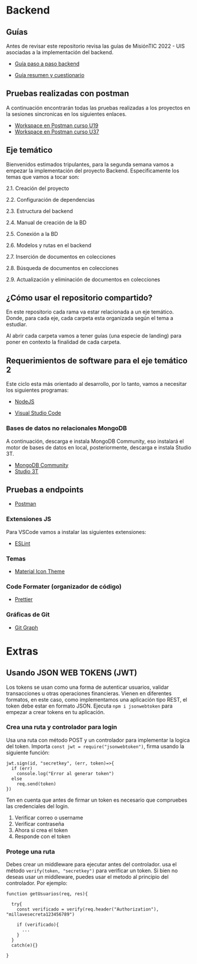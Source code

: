 # Backend

## Guías

Antes de revisar este repositorio revisa las guías de MisiónTIC 2022 - UIS asociadas a la implementación del backend.

- [Guía paso a paso backend](https://lms.uis.edu.co/mintic2022/libros/2022/app-web/C4AM2%20-%20Backend.pdf)

- [Guía resumen y cuestionario](https://lms.uis.edu.co/mintic2022/libros/2022/app-web/C4AM2%20-%20Recurso%20Educativo%20Digital.pdf)

## Pruebas realizadas con postman

A continuación encontrarán todas las pruebas realizadas a los proyectos en la sesiones sincronicas en los siguientes enlaces.

- [Workspace en Postman curso U19](https://www.postman.com/misionticformador85/workspace/misiontic-2022-uis-u19)
- [Workspace en Postman curso U37](https://www.postman.com/misionticformador85/workspace/misiontic-2022-uis-u37)

## Eje temático

Bienvenidos estimados tripulantes, para la segunda semana vamos a empezar la implementación del proyecto Backend. Especificamente los temas que vamos a tocar son:

2.1. Creación del proyecto​

2.2. Configuración de dependencias​

2.3. Estructura del backend​

2.4. Manual de creación de la BD​

2.5. Conexión a la BD​

2.6. Modelos y rutas en el backend​

2.7. Inserción de documentos en colecciones​

2.8. Búsqueda de documentos en colecciones​

2.9. Actualización y eliminación de documentos en colecciones​

## ¿Cómo usar el repositorio compartido?

En este repositorio cada rama va estar relacionada a un eje temático. Donde, para cada eje, cada carpeta esta organizada según el tema a estudiar.

Al abrir cada carpeta vamos a tener guías (una especie de landing) para poner en contexto la finalidad de cada carpeta.

## Requerimientos de software para el eje temático 2

Este ciclo esta más orientado al desarrollo, por lo tanto, vamos a necesitar los siguientes programas:

- [NodeJS](https://nodejs.org/es/)

- [Visual Studio Code](https://code.visualstudio.com/)

### Bases de datos no relacionales MongoDB

A continuación, descarga e instala MongoDB Community, eso instalará el motor de bases de datos en local, posteriormente, descarga e instala Studio 3T.

- [MongoDB Community](https://www.mongodb.com/try/download/community)
- [Studio 3T](https://robomongo.org/)

## Pruebas a endpoints

- [Postman](https://www.postman.com/downloads/)

### Extensiones JS

Para VSCode vamos a instalar las siguientes extensiones:

- [ESLint](https://marketplace.visualstudio.com/items?itemName=dbaeumer.vscode-eslint)
  
### Temas

- [Material Icon Theme](https://marketplace.visualstudio.com/items?itemName=PKief.material-icon-theme)

### Code Formater (organizador de código)

- [Prettier](https://marketplace.visualstudio.com/items?itemName=esbenp.prettier-vscode)

### Gráficas de Git

- [Git Graph](https://marketplace.visualstudio.com/items?itemName=mhutchie.git-graph)

# Extras

## Usando JSON WEB TOKENS (JWT)

Los tokens se usan como una forma de autenticar usuarios, validar transacciones u otras operaciones financieras. Vienen en diferentes formatos, en este caso, como implementamos una aplicación tipo REST, el token debe estar en formato JSON. Ejecuta `npm i jsonwebtoken` para empezar a crear tokens en tu aplicación.

### Crea una ruta y controlador para login

Usa una ruta con método POST y un controlador para implementar la logica del token.
Importa `const jwt = require("jsonwebtoken")`, firma usando la siguiente función:

```
jwt.sign(id, "secretkey", (err, token)=>{
  if (err)
    console.log("Error al generar token")
  else
    req.send(token)
})
```

Ten en cuenta que antes de firmar un token es necesario que compruebes las credenciales del login.
1. Verificar correo o username
2. Verificar contraseña
3. Ahora si crea el token
4. Responde con el token

### Protege una ruta

Debes crear un middleware para ejecutar antes del controlador. usa el método `verify(token, "secretkey")` para verificar un token. Si bien no deseas usar un middleware, puedes usar el metodo al principio del controlador. Por ejemplo:

```
function getUsuarios(req, res){

  try{
    const verificado = verify(req.header("Authorization"), "millavesecreta123456789")

    if (verificado){
      ...
    }
  }
  catch(e){}

}
```
